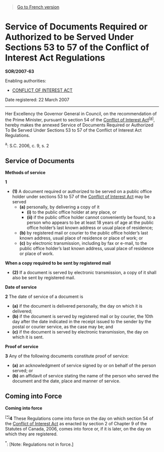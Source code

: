 > [Go to French version](/fr/Règlements/Décrets,%20ordonnances%20et%20règlements%20statutaires/2007/63.md)

# Service of Documents Required or Authorized to be Served Under Sections 53 to 57 of the Conflict of Interest Act Regulations

**SOR/2007-63**

Enabling authorities: 
- [CONFLICT OF INTEREST ACT](/en/Acts/Statutes%20of%20Canada/2006/c.%209,%20s.%202.md)

Date registered: 22 March 2007

----------

Her Excellency the Governor General in Council, on the recommendation of the Prime Minister, pursuant to section 54 of the [Conflict of Interest Act](/en/Acts/Statutes%20of%20Canada/2006/c.%209,%20s.%202.md)<sup><a href='#footnotea_e'>[a]</a></sup>, hereby makes the annexed Service of Documents Required or Authorized To Be Served Under Sections 53 to 57 of the Conflict of Interest Act Regulations.

<a name='footnotea_e'><sup>a</sup></a>: S.C. 2006, c. 9, s. 2<br />




## Service of Documents



**Methods of service**

**1** 

- **(1)** A document required or authorized to be served on a public office holder under sections 53 to 57 of the [Conflict of Interest Act](/en/Acts/Statutes%20of%20Canada/2006/c.%209,%20s.%202.md) may be served
	- **(a)** personally, by delivering a copy of it
		- **(i)** to the public office holder at any place, or
		- **(ii)** if the public office holder cannot conveniently be found, to a person who appears to be at least 18 years of age at the public office holder’s last known address or usual place of residence;
	- **(b)** by registered mail or courier to the public office holder’s last known address, usual place of residence or place of work; or
	- **(c)** by electronic transmission, including by fax or e-mail, to the public office holder’s last known address, usual place of residence or place of work.

**When a copy required to be sent by registered mail**

- **(2)** If a document is served by electronic transmission, a copy of it shall also be sent by registered mail.




**Date of service**

**2** The date of service of a document is
- **(a)** if the document is delivered personally, the day on which it is delivered;
- **(b)** if the document is served by registered mail or by courier, the 10th day after the date indicated in the receipt issued to the sender by the postal or courier service, as the case may be; and
- **(c)** if the document is served by electronic transmission, the day on which it is sent.




**Proof of service**

**3** Any of the following documents constitute proof of service:
- **(a)** an acknowledgment of service signed by or on behalf of the person served; or
- **(b)** an affidavit of service stating the name of the person who served the document and the date, place and manner of service.




## Coming into Force



**Coming into force**

<sup><a href='#fnstar_e'>[*]</a></sup>**4** These Regulations come into force on the day on which section 54 of the [Conflict of Interest Act](/en/Acts/Statutes%20of%20Canada/2006/c.%209,%20s.%202.md) as enacted by section 2 of Chapter 9 of the Statutes of Canada, 2006, comes into force or, if it is later, on the day on which they are registered.

<a name='fnstar_e'><sup>*</sup></a>: [Note: Regulations not in force.]<br />


